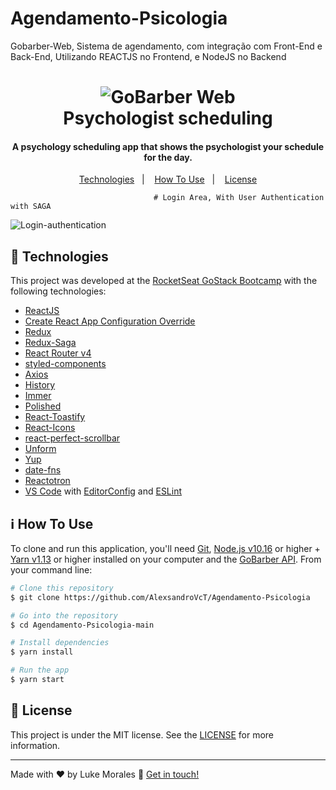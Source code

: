 # Agendamento-Psicologia
Gobarber-Web, Sistema de agendamento, com integração com Front-End e Back-End, Utilizando REACTJS no Frontend, e NodeJS no Backend

<h1 align="center">
    <img alt="GoBarber Web" src="https://attualizecontabil.com.br/wp-content/uploads/2021/07/Attualize-2021-07-28T122708.155-300x300.png" />
    <br>
    Psychologist scheduling
</h1>

<h4 align="center">
  A psychology scheduling app that shows the psychologist your schedule for the day.
</h4>

<p align="center">
  <a href="#rocket-technologies">Technologies</a>&nbsp;&nbsp;&nbsp;|&nbsp;&nbsp;&nbsp;
  <a href="#information_source-how-to-use">How To Use</a>&nbsp;&nbsp;&nbsp;|&nbsp;&nbsp;&nbsp;
  <a href="#memo-license">License</a>
</p>

                                    # Login Area, With User Authentication with SAGA
![Login-authentication](https://user-images.githubusercontent.com/101852187/202605306-46436fde-2107-4035-9fbb-6fd2ad459e39.png)




## :rocket: Technologies

This project was developed at the [RocketSeat GoStack Bootcamp](https://rocketseat.com.br/bootcamp) with the following technologies:

-  [ReactJS](https://reactjs.org/)
-  [Create React App Configuration Override](https://github.com/sharegate/craco)
-  [Redux](https://redux.js.org/)
-  [Redux-Saga](https://redux-saga.js.org/)
-  [React Router v4](https://github.com/ReactTraining/react-router)
-  [styled-components](https://www.styled-components.com/)
-  [Axios](https://github.com/axios/axios)
-  [History](https://www.npmjs.com/package/history)
-  [Immer](https://github.com/immerjs/immer)
-  [Polished](https://polished.js.org/)
-  [React-Toastify](https://fkhadra.github.io/react-toastify/)
-  [React-Icons](http://react-icons.github.io/react-icons/)
-  [react-perfect-scrollbar](https://github.com/OpusCapita/react-perfect-scrollbar)
-  [Unform](https://github.com/Rocketseat/unform)
-  [Yup](https://www.npmjs.com/package/yup)
-  [date-fns](https://date-fns.org/)  
-  [Reactotron](https://infinite.red/reactotron)
-  [VS Code][vc] with [EditorConfig][vceditconfig] and [ESLint][vceslint]

## :information_source: How To Use

To clone and run this application, you'll need [Git](https://git-scm.com), [Node.js v10.16][nodejs] or higher + [Yarn v1.13][yarn] or higher installed on your computer and the [GoBarber API](https://github.com/lukemorales/gobarber-api). From your command line:

```bash
# Clone this repository
$ git clone https://github.com/AlexsandroVcT/Agendamento-Psicologia

# Go into the repository
$ cd Agendamento-Psicologia-main

# Install dependencies
$ yarn install

# Run the app
$ yarn start
```

## :memo: License
This project is under the MIT license. See the [LICENSE](https://github.com/lukemorales/gobarber-api/blob/master/LICENSE) for more information.

---

Made with ♥ by Luke Morales :wave: [Get in touch!](https://www.linkedin.com/in/lukemorales/)

[nodejs]: https://nodejs.org/
[yarn]: https://yarnpkg.com/
[vc]: https://code.visualstudio.com/
[vceditconfig]: https://marketplace.visualstudio.com/items?itemName=EditorConfig.EditorConfig
[vceslint]: https://marketplace.visualstudio.com/items?itemName=dbaeumer.vscode-eslint
